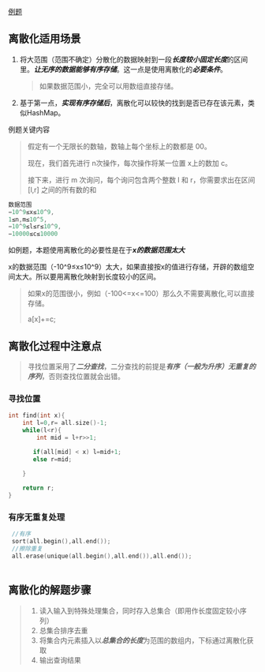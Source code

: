 [例题](https://www.acwing.com/problem/content/description/804/)

## 离散化适用场景

1. 将大范围（范围不确定）分散化的数据映射到一段***长度较小固定长度***的区间里。***让无序的数据能够有序存储***。这一点是使用离散化的***必要条件***。

   > 如果数据范围小，完全可以用数组直接存储。

2. 基于第一点，***实现有序存储后***，离散化可以较快的找到是否已存在该元素，类似HashMap。

例题关键内容

> 假定有一个无限长的数轴，数轴上每个坐标上的数都是 00。
>
> 现在，我们首先进行 n次操作，每次操作将某一位置 x上的数加 c。
>
> 接下来，进行 m 次询问，每个询问包含两个整数 l 和 r，你需要求出在区间 [l,r] 之间的所有数的和
>
> 

```c++
数据范围
−10^9≤x≤10^9,
1≤n,m≤10^5,
−10^9≤l≤r≤10^9,
−10000≤c≤10000
```

如例题，本题使用离散化的必要性是在于***x的数据范围太大***

x的数据范围（-10^9≤x≤10^9）太大，如果直接按x的值进行存储，开辟的数组空间太大。所以要用离散化映射到长度较小的区间。

> 如果x的范围很小，例如（-100<=x<=100）那么久不需要离散化,可以直接存储。
>
> a[x]+=c;



## 离散化过程中注意点

> 寻找位置采用了***二分查找***，二分查找的前提是***有序（一般为升序）无重复的序列***，否则查找位置就会出错。

### 寻找位置

```c++
int find(int x){
    int l=0,r= all.size()-1;
    while(l<r){
        int mid = l+r>>1;

       if(all[mid] < x) l=mid+1;
       else r=mid;

    }
    
    return r;
}
```



### 有序无重复处理

```c++
 //有序
 sort(all.begin(),all.end());
 //擦除重复
 all.erase(unique(all.begin(),all.end()),all.end());
    
```



## 离散化的解题步骤

> 1. 读入输入到特殊处理集合，同时存入总集合（即用作长度固定较小序列） 
> 2. 总集合排序去重
> 3. 将集合内元素插入以***总集合的长度***为范围的数组内，下标通过离散化获取
> 4. 输出查询结果
